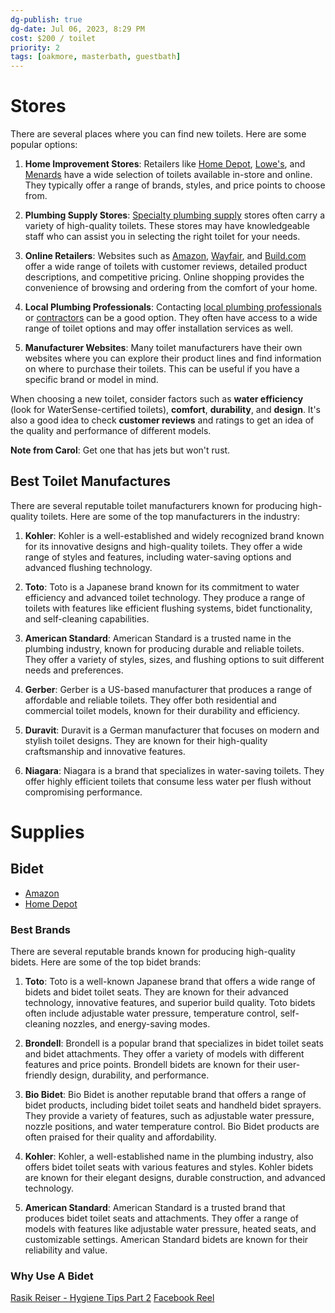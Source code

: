 ```yaml
---
dg-publish: true
dg-date: Jul 06, 2023, 8:29 PM
cost: $200 / toilet
priority: 2
tags: [oakmore, masterbath, guestbath]
---
```


# Stores

There are several places where you can find new toilets. Here are some popular options:

1. **Home Improvement Stores**: Retailers like [Home Depot](https://www.homedepot.com/s/toilets?NCNI-5), [Lowe's](https://www.lowes.com/search?searchTerm=toilets), and [Menards](https://www.menards.com/main/bath/toilets/c-5967.htm?searchTermToCategory=toilets) have a wide selection of toilets available in-store and online. They typically offer a range of brands, styles, and price points to choose from.
    
2. **Plumbing Supply Stores**: [Specialty plumbing supply](https://www.texasplumbingsupplyinc.com/searchPage.action?keyWord=toilet) stores often carry a variety of high-quality toilets. These stores may have knowledgeable staff who can assist you in selecting the right toilet for your needs.
    
3. **Online Retailers**: Websites such as [Amazon](https://www.amazon.com/s?k=toilets&crid=1YGGPRGBFSRZ5&sprefix=toilet%2Caps%2C216&ref=nb_sb_noss_1), [Wayfair](https://www.wayfair.com/keyword.php?keyword=toilets), and [Build.com](https://www.build.com/toilets/c132481?term=toilets) offer a wide range of toilets with customer reviews, detailed product descriptions, and competitive pricing. Online shopping provides the convenience of browsing and ordering from the comfort of your home.
    
4. **Local Plumbing Professionals**: Contacting [local plumbing professionals](https://www.benjaminfranklinplumbing.com/duncanville/) or [contractors](https://callmilestone.com/duncanville/plumbing/) can be a good option. They often have access to a wide range of toilet options and may offer installation services as well.
    
5. **Manufacturer Websites**: Many toilet manufacturers have their own websites where you can explore their product lines and find information on where to purchase their toilets. This can be useful if you have a specific brand or model in mind.

When choosing a new toilet, consider factors such as **water efficiency** (look for WaterSense-certified toilets), **comfort**, **durability**, and **design**. It's also a good idea to check **customer reviews** and ratings to get an idea of the quality and performance of different models.

**Note from Carol**: Get one that has jets but won't rust.

## Best Toilet Manufactures

There are several reputable toilet manufacturers known for producing high-quality toilets. Here are some of the top manufacturers in the industry:

1. **Kohler**: Kohler is a well-established and widely recognized brand known for its innovative designs and high-quality toilets. They offer a wide range of styles and features, including water-saving options and advanced flushing technology.
    
2. **Toto**: Toto is a Japanese brand known for its commitment to water efficiency and advanced toilet technology. They produce a range of toilets with features like efficient flushing systems, bidet functionality, and self-cleaning capabilities.
    
3. **American Standard**: American Standard is a trusted name in the plumbing industry, known for producing durable and reliable toilets. They offer a variety of styles, sizes, and flushing options to suit different needs and preferences.
    
4. **Gerber**: Gerber is a US-based manufacturer that produces a range of affordable and reliable toilets. They offer both residential and commercial toilet models, known for their durability and efficiency.
    
5. **Duravit**: Duravit is a German manufacturer that focuses on modern and stylish toilet designs. They are known for their high-quality craftsmanship and innovative features.
    
6. **Niagara**: Niagara is a brand that specializes in water-saving toilets. They offer highly efficient toilets that consume less water per flush without compromising performance.

# Supplies

## Bidet

- [Amazon](https://www.amazon.com/s?k=bidet&crid=1ISIHLWHLPLJC&sprefix=bide%2Caps%2C151&ref=nb_sb_noss_2)
- [Home Depot](https://www.homedepot.com/s/bideet?NCNI-5)

### Best Brands

There are several reputable brands known for producing high-quality bidets. Here are some of the top bidet brands:

1. **Toto**: Toto is a well-known Japanese brand that offers a wide range of bidets and bidet toilet seats. They are known for their advanced technology, innovative features, and superior build quality. Toto bidets often include adjustable water pressure, temperature control, self-cleaning nozzles, and energy-saving modes.
    
2. **Brondell**: Brondell is a popular brand that specializes in bidet toilet seats and bidet attachments. They offer a variety of models with different features and price points. Brondell bidets are known for their user-friendly design, durability, and performance.
    
3. **Bio Bidet**: Bio Bidet is another reputable brand that offers a range of bidet products, including bidet toilet seats and handheld bidet sprayers. They provide a variety of features, such as adjustable water pressure, nozzle positions, and water temperature control. Bio Bidet products are often praised for their quality and affordability.
    
4. **Kohler**: Kohler, a well-established name in the plumbing industry, also offers bidet toilet seats with various features and styles. Kohler bidets are known for their elegant designs, durable construction, and advanced technology.
    
5. **American Standard**: American Standard is a trusted brand that produces bidet toilet seats and attachments. They offer a range of models with features like adjustable water pressure, heated seats, and customizable settings. American Standard bidets are known for their reliability and value.

### Why Use A Bidet

[Rasik Reiser - Hygiene Tips Part 2](https://www.tiktok.com/@rasikkaiser/video/7197268115497979178?_r=1&_t=8dmIzsws0BG)
[Facebook Reel](https://www.facebook.com/reel/1186340412257038)